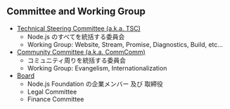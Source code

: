 ## Committee and Working Group

* [Technical Steering Committee (a.k.a. TSC)](https://github.com/nodejs/TSC)
  * Node.js のすべてを統括する委員会
  * Working Group: Website, Stream, Promise, Diagnostics, Build, etc...
* [Community Committee (a.k.a. CommComm)](https://github.com/nodejs/community-committee)
  * コミュニティ周りを統括する委員会
  * Working Group: Evangelism, Internationalization
* [Board](https://github.com/nodejs/board)
  * Node.js Foundation の企業メンバー 及び 取締役
  * Legal Committee
  * Finance Committee
